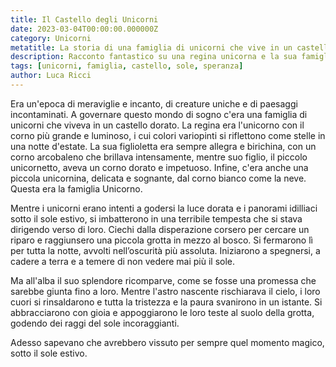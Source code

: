 ```yaml
---
title: Il Castello degli Unicorni  
date: 2023-03-04T00:00:00.000000Z
category: Unicorni
metatitle: La storia di una famiglia di unicorni che vive in un castello dorato 
description: Racconto fantastico su una regina unicorna e la sua famiglia che vivono in un castello dorato, affrontando una tempesta ma infine rinnovati dalla luce del sole.
tags: [unicorni, famiglia, castello, sole, speranza]
author: Luca Ricci
---
```

Era un'epoca di meraviglie e incanto, di creature uniche e di paesaggi incontaminati. A governare questo mondo di sogno c'era una famiglia di unicorni che viveva in un castello dorato. La regina era l'unicorno con il corno più grande e luminoso, i cui colori variopinti si riflettono come stelle in una notte d'estate. La sua figlioletta era sempre allegra e birichina, con un corno arcobaleno che brillava intensamente, mentre suo figlio, il piccolo unicornetto, aveva un corno dorato e impetuoso. Infine, c'era anche una piccola unicornina, delicata e sognante, dal corno bianco come la neve. Questa era la famiglia Unicorno.

Mentre i unicorni erano intenti a godersi la luce dorata e i panorami idilliaci sotto il sole estivo, si imbatterono in una terribile tempesta che si stava dirigendo verso di loro. Ciechi dalla disperazione corsero per cercare un riparo e raggiunsero una piccola grotta in mezzo al bosco. Si fermarono lì per tutta la notte, avvolti nell’oscurità più assoluta. Iniziarono a spegnersi, a cadere a terra e a temere di non vedere mai più il sole.

Ma all'alba il suo splendore ricomparve, come se fosse una promessa che sarebbe giunta fino a loro. Mentre l'astro nascente rischiarava il cielo, i loro cuori si rinsaldarono e tutta la tristezza e la paura svanirono in un istante. Si abbracciarono con gioia e appoggiarono le loro teste al suolo della grotta, godendo dei raggi del sole incoraggianti.


Adesso sapevano che avrebbero vissuto per sempre quel momento magico, sotto il sole estivo.